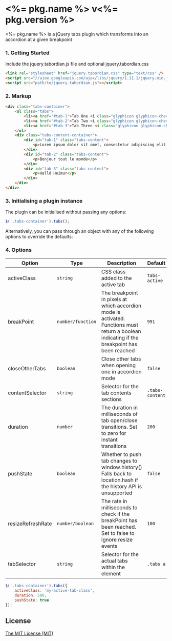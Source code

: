 # <%= pkg.name %> v<%= pkg.version %>

<%= pkg.name %> is a jQuery tabs plugin which transforms into an accordion at a given breakpoint

### 1. Getting Started
Include the jquery.tabordian.js file and optional jquery.tabordian.css

```html
<link rel="stylesheet" href="jquery.tabordian.css" type="text/css" />
<script src="//ajax.googleapis.com/ajax/libs/jquery/1.11.1/jquery.min.js"></script> // Only needed if jQuery isn't already loaded on the site
<script src="path/to/jquery.tabordian.js"></script>
```

### 2. Markup

```html
<div class="tabs-container">
	<ul class="tabs">
		<li><a href="#tab-1">Tab One <i class="glyphicon glyphicon-chevron-right hidden-desk pull-right"></i></a></li>
		<li><a href="#tab-2">Tab Two <i class="glyphicon glyphicon-chevron-right hidden-desk pull-right"></i></a></li>
		<li><a href="#tab-3">Tab Three <i class="glyphicon glyphicon-chevron-right hidden-desk pull-right"></i></a></li>
	</ul>
	<div class="tabs-content-container">
		<div id="tab-1" class="tabs-content">
			<p>Lorem ipsum dolor sit amet, consectetur adipiscing elit. Nulla sed molestie eros. Nam eget egestas urna. Curabitur nulla nisi, viverra vel bibendum vitae, fermentum vitae turpis. Duis vestibulum nisl a augue mollis, vitae imperdiet mi lacinia. Maecenas auctor dolor pellentesque sem facilisis venenatis. Class aptent taciti sociosqu ad litora torquent per conubia nostra, per inceptos himenaeos. Cras in sodales metus, vitae aliquet nibh. Maecenas porta facilisis orci vel blandit. Sed ut volutpat felis. Aliquam iaculis in felis id dictum. Mauris auctor ipsum id euismod sagittis. Cras ligula augue, tempus in vestibulum et, tincidunt vel mauris. Donec luctus dui sodales velit tempor tempor. Nullam auctor ut metus in vestibulum. Integer efficitur semper nulla ac venenatis. Aliquam interdum iaculis ante ut sagittis.</p>
		</div>
		<div id="tab-2" class="tabs-content">
			<p>Bonjour tout le monde</p>
		</div>
		<div id="tab-3" class="tabs-content">
			<p>Halló Heimur</p>
		</div>
	</div>
</div>
```

### 3. Initialising a plugin instance

The plugin can be initialised without passing any options:

```js
$('.tabs-container').tabs();
```

Alternatively, you can pass through an object with any of the following options to override the defaults:

### 4. Options

| Option            | Type              | Description                                                                                                                                   | Default         |
| ----------------- | ----------------- | --------------------------------------------------------------------------------------------------------------------------------------------- | --------------- |
| activeClass       | `string`          | CSS class added to the active tab                                                                                                             | `tabs-active`   |
| breakPoint        | `number/function` | The breakpoint in pixels at which accordion mode is activated.  Functions must return a boolean indicating if the breakpoint has been reached | `991`           |
| closeOtherTabs    | `boolean`         | Close other tabs when opening one in accordion mode                                                                                           | `false`         |
| contentSelector   | `string`          | Selector for the tab contents sections                                                                                                        | `.tabs-content` |
| duration          | `number`          | The duration in milliseconds of tab open/close transitions. Set to zero for instant transitions                                               | `200`           |
| pushState         | `boolean`         | Whether to push tab changes to window.history() Falls back to location.hash if the history API is unsupported                                 | `false`         |
| resizeRefreshRate | `number/boolean`  | The rate in milliseconds to check if the breakPoint has been reached.  Set to false to ignore resize events                                   | `100`           |
| tabSelector       | `string`          | Selector for the actual tabs within the element                                                                                               | `.tabs a`       |

```js
$('.tabs-container').tabs({
	activeClass: 'my-active-tab-class',
	duration: 500,
	pushState: true
});
```

License
------------
[The MIT License (MIT)](http://opensource.org/licenses/mit-license.php)